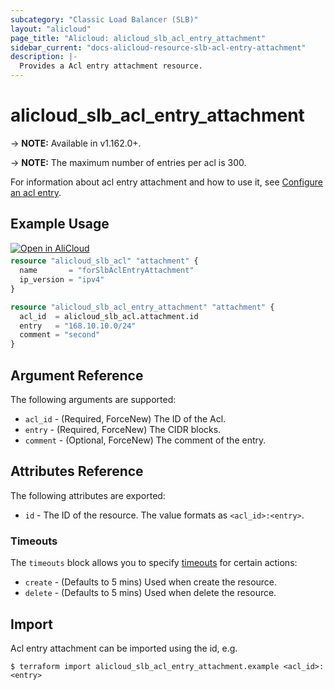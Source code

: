 ```yaml
---
subcategory: "Classic Load Balancer (SLB)"
layout: "alicloud"
page_title: "Alicloud: alicloud_slb_acl_entry_attachment"
sidebar_current: "docs-alicloud-resource-slb-acl-entry-attachment"
description: |-
  Provides a Acl entry attachment resource.
---
```


# alicloud\_slb\_acl\_entry\_attachment

-> **NOTE:** Available in v1.162.0+.

-> **NOTE:** The maximum number of entries per acl is 300.

For information about acl entry attachment and how to use it, see [Configure an acl entry](https://www.alibabacloud.com/help/en/doc-detail/70023.html).


## Example Usage

<div style="display: block;margin-bottom: 40px;"><div class="oics-button" style="float: right;position: absolute;margin-bottom: 10px;">
  <a href="https://api.aliyun.com/terraform?resource=alicloud_slb_acl_entry_attachment&exampleId=7c6c4728-07cc-937d-e55e-9ac7e8f9feee94398cfc&activeTab=example&spm=docs.r.slb_acl_entry_attachment.0.7c6c472807&intl_lang=EN_US" target="_blank">
    <img alt="Open in AliCloud" src="https://img.alicdn.com/imgextra/i1/O1CN01hjjqXv1uYUlY56FyX_!!6000000006049-55-tps-254-36.svg" style="max-height: 44px; max-width: 100%;">
  </a>
</div></div>

```terraform
resource "alicloud_slb_acl" "attachment" {
  name       = "forSlbAclEntryAttachment"
  ip_version = "ipv4"
}

resource "alicloud_slb_acl_entry_attachment" "attachment" {
  acl_id  = alicloud_slb_acl.attachment.id
  entry   = "168.10.10.0/24"
  comment = "second"
}
```

## Argument Reference

The following arguments are supported:

* `acl_id` - (Required, ForceNew) The ID of the Acl.
* `entry` - (Required, ForceNew) The CIDR blocks.
* `comment` - (Optional, ForceNew) The comment of the entry.

## Attributes Reference

The following attributes are exported:

* `id` - The ID of the resource. The value formats as `<acl_id>:<entry>`.


### Timeouts

The `timeouts` block allows you to specify [timeouts](https://www.terraform.io/docs/configuration-0-11/resources.html#timeouts) for certain actions:

* `create` - (Defaults to 5 mins) Used when create the resource.
* `delete` - (Defaults to 5 mins) Used when delete the resource.

## Import

Acl entry attachment can be imported using the id, e.g.

```shell
$ terraform import alicloud_slb_acl_entry_attachment.example <acl_id>:<entry>
```
